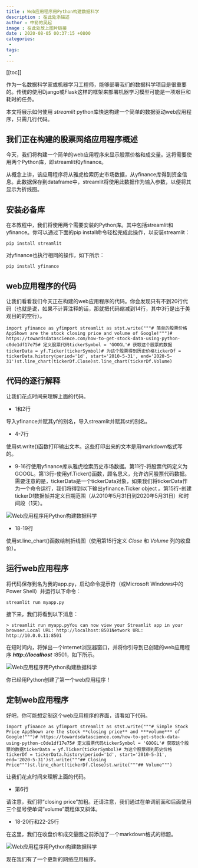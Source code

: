 ```yaml
---
title : Web应用程序用Python构建数据科学
description : 在此处添描述
author : 中箭的吴起
image : 在此处放上图片链接
date : 2020-08-05 00:37:15 +0800
categories:
 -
tags:
 -
---
```

[[toc]]

作为一名数据科学家或机器学习工程师，能够部署我们的数据科学项目是很重要的。传统的使用Django或Flask这样的框架来部署机器学习模型可能是一项艰巨和耗时的任务。

本文将展示如何使用 *streamlit* python库快速构建一个简单的数据驱动web应用程序，只需几行代码。

## **我们正在构建的股票网络应用程序概述**

今天，我们将构建一个简单的web应用程序来显示股票价格和成交量。这将需要使用两个Python库，即streamlit和yfinance。

从概念上讲，该应用程序将从雅虎检索历史市场数据，从yfinance库得到资金信息。此数据保存到dataframe中，streamlit将使用此数据作为输入参数，以便将其显示为折线图。

## **安装必备库**

在本教程中，我们将使用两个需要安装的Python库。其中包括streamlit和yfinance。你可以通过下面的pip install命令轻松完成此操作，以安装streamlit：

```
pip install streamlit
```

对yfinance也执行相同的操作，如下所示：

```
pip install yfinance
```

## **web应用程序的代码**

让我们看看我们今天正在构建的web应用程序的代码。你会发现只有不到20行代码（也就是说，如果不计算注释的话，那就把代码缩减到14行，其中3行是出于美观目的的空行）。

```
import yfinance as yfimport streamlit as stst.write("""# 简单的股票价格AppShown are the stock closing price and volume of Google!""")# https://towardsdatascience.com/how-to-get-stock-data-using-python-c0de1df17e75# 定义股票代码tickerSymbol = 'GOOGL'# 获取这个股票的数据tickerData = yf.Ticker(tickerSymbol)# 为这个股票得到历史价格tickerDf = tickerData.history(period='1d', start='2010-5-31', end='2020-5-31')st.line_chart(tickerDf.Close)st.line_chart(tickerDf.Volume)
```

## **代码的逐行解释**

让我们花点时间来理解上面的代码。

*   1和2行

导入yfinance并赋其yf的别名，导入streamlit并赋其st的别名。

*   4\-7行

使用st.write()函数打印输出文本。这些打印出来的文本是用markdown格式写的。

*   9\-16行使用yfinance库从雅虎检索历史市场数据。第11行\-将股票代码定义为GOOGL。第13行\-使用yf.Ticker()函数，顾名思义，允许访问股票代码数据。需要注意的是，tickerData是一个tickerData对象，如果我们将tickerData作为一个命令运行，我们将得到以下输出yfinance.Ticker object <GOOGL>。第15行\-创建tickerDf数据帧并定义日期范围（从2010年5月31日到2020年5月31日）和时间段（1天）。

![Web应用程序用Python构建数据科学](http://p1-tt.byteimg.com/large/pgc-image/26235cc339a94b6d8d3d53e5d3266b78?from=pc)

*   18\-19行

使用st.line\_chart()函数绘制折线图（使用第15行定义 *Close* 和 *Volume* 列的收盘价）。

## **运行web应用程序**

将代码保存到名为我的app.py，启动命令提示符（或Microsoft Windows中的Power Shell）并运行以下命令：

```
streamlit run myapp.py
```

接下来，我们将看到以下消息：

```
> streamlit run myapp.pyYou can now view your Streamlit app in your browser.Local URL: http://localhost:8501Network URL: http://10.0.0.11:8501
```

在短时间内，将弹出一个internet浏览器窗口，并将你引导到已创建的web应用程序 ***http://localhost*** :8501，如下所示。

![Web应用程序用Python构建数据科学](http://p1-tt.byteimg.com/large/pgc-image/35c2f9a1f5b14e07bd171db5481659e0?from=pc)

你已经用Python创建了第一个web应用程序！

## **定制web应用程序**

好吧，你可能想定制这个web应用程序的界面，请看如下代码。

```
import yfinance as yfimport streamlit as stst.write("""# Simple Stock Price AppShown are the stock **closing price** and ***volume*** of Google!""")# https://towardsdatascience.com/how-to-get-stock-data-using-python-c0de1df17e75# 定义股票代码tickerSymbol = 'GOOGL'# 获取这个股票的数据tickerData = yf.Ticker(tickerSymbol)# 为这个股票得到历史价格tickerDf = tickerData.history(period='1d', start='2010-5-31', end='2020-5-31')st.write("""## Closing Price""")st.line_chart(tickerDf.Close)st.write("""## Volume""")
```

让我们花点时间来理解上面的代码。

*   第6行

请注意，我们将“closing price”加粗。还请注意，我们通过在单词前面和后面使用三个星号使单词“volume”既粗体又斜体。

*   18\-20行和22\-25行

在这里，我们在收盘价和成交量图之前添加了一个markdown格式的标题。

![Web应用程序用Python构建数据科学](http://p6-tt.byteimg.com/large/pgc-image/691fe25360814f3e84ac0e540b0053b0?from=pc)

现在我们有了一个更新的网络应用程序。
